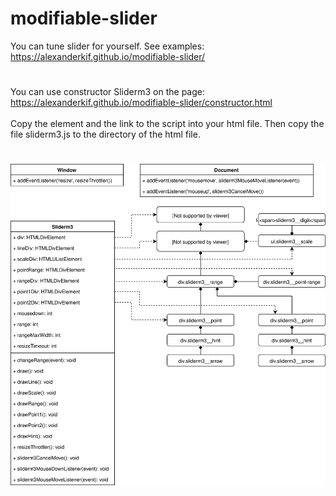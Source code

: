 # modifiable-slider
You can tune slider for yourself. See examples:<br>
https://alexanderkif.github.io/modifiable-slider/
#
You can use constructor Sliderm3 on the page:<br>
https://alexanderkif.github.io/modifiable-slider/constructor.html<br><br>
 Copy the element and the link to the script into your html file. Then  copy the file sliderm3.js to the directory of the html file.
 #
 <img src="schema.svg">